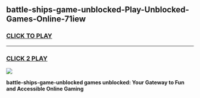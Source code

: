 
## battle-ships-game-unblocked-Play-Unblocked-Games-Online-71iew
<h3>
<a href="https://premium76.site?title=battle-ships-game-unblocked&ref=25A">CLICK TO PLAY</a></h3>
<hr>

<h3>
<a href="https://premium76.site?title=battle-ships-game-unblocked&ref=25A">CLICK 2 PLAY</a>
  
</h3>

<a href="https://premium76.site?title=battle-ships-game-unblocked&ref=25A"><img src="https://clearcache.store/games.png"></a>


**battle-ships-game-unblocked games unblocked: Your Gateway to Fun and Accessible Online Gaming**
